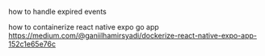 how to handle expired events

how to containerize react native expo go app
https://medium.com/@ganiilhamirsyadi/dockerize-react-native-expo-app-152c1e65e76c